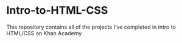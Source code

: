 # Intro-to-HTML-CSS
This repository contains all of the projects I've completed in intro to HTML/CSS on Khan Academy
